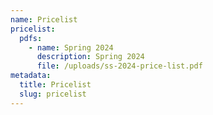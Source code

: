 ```yaml
---
name: Pricelist
pricelist:
  pdfs:
    - name: Spring 2024
      description: Spring 2024
      file: /uploads/ss-2024-price-list.pdf
metadata:
  title: Pricelist
  slug: pricelist
---
```

